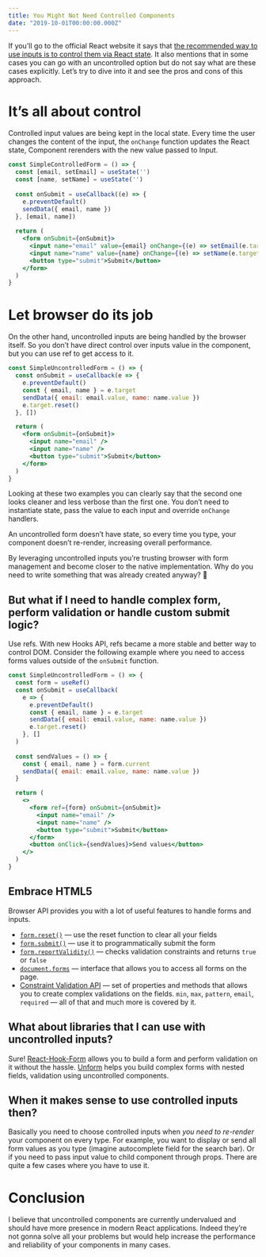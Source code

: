 ```yaml
---
title: You Might Not Need Controlled Components
date: "2019-10-01T00:00:00.000Z"
---
```


If you'll go to the official React website it says that [the recommended way to use inputs is to control them via React state](https://reactjs.org/docs/uncontrolled-components.html). It also mentions that in some cases you can go with an uncontrolled option but do not say what are these cases explicitly. Let’s try to dive into it and see the pros and cons of this approach.

# It’s all about control

Controlled input values are being kept in the local state. Every time the user changes the content of the input, the `onChange` function updates the React state, Component rerenders with the new value passed to Input.

```jsx
const SimpleControlledForm = () => {
  const [email, setEmail] = useState('')
  const [name, setName] = useState('')
  
  const onSubmit = useCallback((e) => {
    e.preventDefault()
    sendData({ email, name })
  }, [email, name])
  
  return (
    <form onSubmit={onSubmit}>
      <input name="email" value={email} onChange={(e) => setEmail(e.target.value)} />
      <input name="name" value={name} onChange={(e) => setName(e.target.value)} />
      <button type="submit">Submit</button>
    </form>
  )
}
```

# Let browser do its job

On the other hand, uncontrolled inputs are being handled by the browser itself. So you don’t have direct control over inputs value in the component, but you can use ref to get access to it.

```jsx
const SimpleUncontrolledForm = () => {
  const onSubmit = useCallback(e => {
    e.preventDefault()
    const { email, name } = e.target
    sendData({ email: email.value, name: name.value })
    e.target.reset()
  }, [])

  return (
    <form onSubmit={onSubmit}>
      <input name="email" />
      <input name="name" />
      <button type="submit">Submit</button>
    </form>
  )
}
```

Looking at these two examples you can clearly say that the second one looks cleaner and less verbose than the first one. You don’t need to instantiate state, pass the value to each input and override `onChange` handlers.

An uncontrolled form doesn’t have state, so every time you type, your component doesn’t re-render, increasing overall performance.

By leveraging uncontrolled inputs you’re trusting browser with form management and become closer to the native implementation. Why do you need to write something that was already created anyway? 🤔

## But what if I need to handle complex form, perform validation or handle custom submit logic?

Use refs. With new Hooks API, refs became a more stable and better way to control DOM. Consider the following example where you need to access forms values outside of the `onSubmit` function.

```jsx
const SimpleUncontrolledForm = () => {
  const form = useRef()
  const onSubmit = useCallback(
    e => {
      e.preventDefault()
      const { email, name } = e.target
      sendData({ email: email.value, name: name.value })
      e.target.reset()
    }, []
  )
  
  const sendValues = () => {
    const { email, name } = form.current
    sendData({ email: email.value, name: name.value })
  }

  return (
    <>
      <form ref={form} onSubmit={onSubmit}>
        <input name="email" />
        <input name="name" />
        <button type="submit">Submit</button>
      </form>
      <button onClick={sendValues}>Send values</button>
    </>
  )
}
```

## Embrace HTML5

Browser API provides you with a lot of useful features to handle forms and inputs.
- [`form.reset()`](https://developer.mozilla.org/en-US/docs/Web/API/HTMLFormElement/reset) — use the reset function to clear all your fields
- [`form.submit()`](https://developer.mozilla.org/en-US/docs/Web/API/HTMLFormElement/submit) — use it to programmatically submit the form
- [`form.reportValidity()`](https://developer.mozilla.org/en-US/docs/Web/API/HTMLFormElement/reportValidity) — checks validation constraints and returns `true` or `false`
- [`document.forms`](https://developer.mozilla.org/en-US/docs/Web/API/Document/forms) — interface that allows you to access all forms on the page.
- [Constraint Validation API](https://developer.mozilla.org/en-US/docs/Web/Guide/HTML/HTML5/Constraint_validation) — set of properties and methods that allows you to create complex validations on the fields. `min`, `max`, `pattern`, `email`, `required` — all of that and much more is covered by it.

## What about libraries that I can use with uncontrolled inputs?

Sure! [React-Hook-Form](https://github.com/react-hook-form/react-hook-form) allows you to build a form and perform validation on it without the hassle. [Unform](https://github.com/Rocketseat/unform) helps you build complex forms with nested fields, validation using uncontrolled components.

## When it makes sense to use controlled inputs then?

Basically you need to choose controlled inputs when _you need to re-render_ your component on every type. For example, you want to display or send all form values as you type (imagine autocomplete field for the search bar). Or if you need to pass input value to child component through props. There are quite a few cases where you have to use it.

# Conclusion

I believe that uncontrolled components are currently undervalued and should have more presence in modern React applications. Indeed they’re not gonna solve all your problems but would help increase the performance and reliability of your components in many cases.